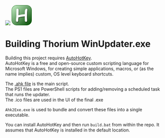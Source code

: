 <img src="Thorium-WinUpdaterBlue.ico" width="64">
<img src="AHK.png" width="64">

# Building Thorium WinUpdater.exe

Building this project requires [AutoHotKey](https://www.autohotkey.com/). \
AutoHotKey is a free and open-source custom scripting language for Microsoft Windows, for creating simple applications, macros, or (as the name implies) custom, OS level keyboard shortcuts.

The [.ahk file](Thorium-WinUpdater.ahk) is the main script. \
The PS1 files are PowerShell scripts for adding/removing a scheduled task that runs the updater. \
The .ico files are used in the UI of the final .exe

`Ahk2Exe.exe` is used to bundle and convert these files into a single executable. 

You can install AutoHotKey and then run `build.bat` from within the repo. It assumes that AutoHotKey is installed in the default location.
